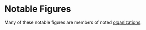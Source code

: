 # Notable Figures

<meta property="og:description" content="Notable figures in the history of Abrecis.">

Many of these notable figures are members of noted [organizations](../../organizations/introduction.md).
